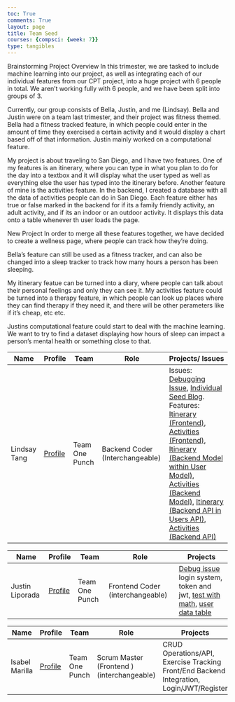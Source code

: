 ```yaml
---
toc: True
comments: True
layout: page
title: Team Seed
courses: {compsci: {week: 7}}
type: tangibles
---
```


Brainstorming Project Overview
In this trimester, we are tasked to include machine learning into our project, as well as integrating each of our individual features from our CPT project, into a huge project with 6 people in total. We aren’t working fully with 6 people, and we have been split into groups of 3.

Currently, our group consists of Bella, Justin, and me (Lindsay). Bella and Justin were on a team last trimester, and their project was fitness themed. Bella had a fitness tracked feature, in which people could enter in the amount of time they exercised a certain activity and it would display a chart based off of that information. Justin mainly worked on a computational feature.

My project is about traveling to San Diego, and I have two features. One of my features is an itinerary, where you can type in what you plan to do for the day into a textbox and it will display what the user typed as well as everything else the user has typed into the itinerary before. Another feature of mine is the activities feature. In the backend, I created a database with all the data of activities people can do in San Diego. Each feature either has true or false marked in the backend for if its a family friendly activity, an adult activity, and if its an indoor or an outdoor activity. It displays this data onto a table whenever th user loads the page.

New Project
In order to merge all these features together, we have decided to create a wellness page, where people can track how they’re doing.

Bella’s feature can still be used as a fitness tracker, and can also be changed into a sleep tracker to track how many hours a person has been sleeping.

My itinerary featue can be turned into a diary, where people can talk about their personal feelings and only they can see it. My activities feature could be turned into a therapy feature, in which people can look up places where they can find therapy if they need it, and there will be other perameters like if it’s cheap, etc etc.

Justins computational feature could start to deal with the machine learning. We want to try to find a dataset displaying how hours of sleep can impact a person’s mental health or something close to that.




| Name | Profile | Team | Role | Projects/ Issues |
-- | -- | -- | -- | --
| Lindsay Tang |  [Profile](https://github.com/Lin-cT) | Team One Punch | Backend Coder (Interchangeable) | Issues: [Debugging Issue](https://github.com/Lin-cT/travel_project/issues/8#issue-2174463406), [Individual Seed Blog](https://lin-ct.github.io/stu2/2024/03/08/Individual_Seed_IPYNB_2_.html). Features: [Itinerary (Frontend)](https://github.com/Lin-cT/travel_project/blob/main/!itinerary.md), [Activities (Frontend)](https://github.com/Lin-cT/travel_project/blob/main/!activities.md), [Itinerary (Backend Model within User Model)](https://github.com/Lin-cT/travel_backends/blob/main/model/users.py), [Activities (Backend Model)](https://github.com/Lin-cT/travel_backends/blob/main/model/activities.py), [Itinerary (Backend API in Users API)](https://github.com/Lin-cT/travel_backends/blob/main/api/user.py), [Activities (Backend API)](https://github.com/Lin-cT/travel_backends/blob/main/api/activity.py) |





| Name | Profile | Team | Role | Projects |
-- | -- | -- | -- | --
| Justin Liporada | [Profile](https://github.com/jplip) | Team One Punch | Frontend Coder (interchangeable) | [Debug issue](https://github.com/jplip/justin2.0/issues/6) login system, token and jwt, [test with math](https://github.com/jplip/frontTri2/blob/main/BD_stress.md), [user data table](https://github.com/jplip/frontTri2/blob/main/BE_update.md)




Name | Profile | Team | Role | Projects
-- | -- | -- | -- | --
Isabel Marilla|  [Profile](https://github.com/iKAN2025) | Team One Punch | Scrum Master (Frontend )(interchangeable) |  CRUD Operations/API, Exercise Tracking Front/End Backend Integration,  Login/JWT/Register
